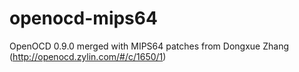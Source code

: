 openocd-mips64
==============

OpenOCD 0.9.0 merged with MIPS64 patches from Dongxue Zhang (http://openocd.zylin.com/#/c/1650/1)
